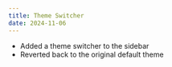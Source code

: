 ```yaml
---
title: Theme Switcher
date: 2024-11-06
---
```


- Added a theme switcher to the sidebar
- Reverted back to the original default theme
